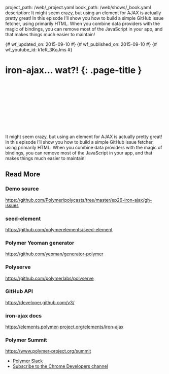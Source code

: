 project_path: /web/_project.yaml
book_path: /web/shows/_book.yaml
description: It might seem crazy, but using an element for AJAX is actually pretty great! In this episode I’ll show you how to build a simple GitHub issue fetcher, using primarily HTML. When you combine data providers with the magic of bindings, you can remove most of the JavaScript in your app, and that makes things much easier to maintain!

{# wf_updated_on: 2015-09-10 #}
{# wf_published_on: 2015-09-10 #}
{# wf_youtube_id: k1eR_3KqJms #}

# iron-ajax… wat?! {: .page-title }


<div class="video-wrapper">
  <iframe class="devsite-embedded-youtube-video" data-video-id="k1eR_3KqJms"
          data-autohide="1" data-showinfo="0" frameborder="0" allowfullscreen>
  </iframe>
</div>


It might seem crazy, but using an element for AJAX is actually pretty great! In this episode I’ll show you how to build a simple GitHub issue fetcher, using primarily HTML. When you combine data providers with the magic of bindings, you can remove most of the JavaScript in your app, and that makes things much easier to maintain!

## Read More

### Demo source
<https://github.com/Polymer/polycasts/tree/master/ep26-iron-ajax/gh-issues>

### seed-element
<https://github.com/polymerelements/seed-element>

### Polymer Yeoman generator
<https://github.com/yeoman/generator-polymer>

### Polyserve
<https://github.com/polymerlabs/polyserve>

### GitHub API
<https://developer.github.com/v3/>

### iron-ajax docs
<https://elements.polymer-project.org/elements/iron-ajax>

### Polymer Summit
<https://www.polymer-project.org/summit>

- [Polymer Slack](http://bit.ly/polymerslack)
- [Subscribe to the Chrome Developers channel](//goo.gl/LLLNvf)
